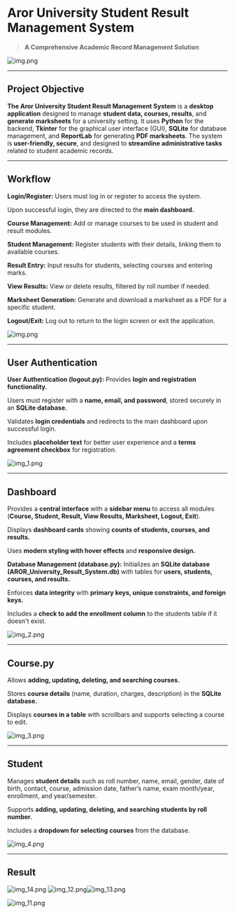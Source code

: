 # **Aror University Student Result Management System**

> **A Comprehensive Academic Record Management Solution**

![img.png](img.png)

---

## **Project Objective**

**The Aror University Student Result Management System** is a **desktop application** designed to manage **student data, courses, results**, and **generate marksheets** for a university setting. It uses **Python** for the backend, **Tkinter** for the graphical user interface (GUI), **SQLite** for database management, and **ReportLab** for generating **PDF marksheets**. The system is **user-friendly, secure**, and designed to **streamline administrative tasks** related to student academic records.

---

## **Workflow**

**Login/Register:** Users must log in or register to access the system.

Upon successful login, they are directed to the **main dashboard.**

**Course Management:** Add or manage courses to be used in student and result modules.

**Student Management:** Register students with their details, linking them to available courses.

**Result Entry:** Input results for students, selecting courses and entering marks.

**View Results:** View or delete results, filtered by roll number if needed.

**Marksheet Generation:** Generate and download a marksheet as a PDF for a specific student.

**Logout/Exit:** Log out to return to the login screen or exit the application.

![img.png](img.png)

---

## **User Authentication**

**User Authentication (logout.py):** Provides **login and registration functionality.**

Users must register with a **name, email, and password**, stored securely in an **SQLite database.**

Validates **login credentials** and redirects to the main dashboard upon successful login.

Includes **placeholder text** for better user experience and a **terms agreement checkbox** for registration.

![img_1.png](img_1.png)

---

## **Dashboard**

Provides a **central interface** with a **sidebar menu** to access all modules (**Course, Student, Result, View Results, Marksheet, Logout, Exit**). 

Displays **dashboard cards** showing **counts of students, courses, and results.**

Uses **modern styling with hover effects** and **responsive design.**

**Database Management (database.py):** Initializes an **SQLite database (AROR_University_Result_System.db)** with tables for **users, students, courses, and results.**

Enforces **data integrity** with **primary keys, unique constraints, and foreign keys.**

Includes a **check to add the enrollment column** to the students table if it doesn't exist.

![img_2.png](img_2.png)

---

## **Course.py**

Allows **adding, updating, deleting, and searching courses.**

Stores **course details** (name, duration, charges, description) in the **SQLite database.**

Displays **courses in a table** with scrollbars and supports selecting a course to edit.

![img_3.png](img_3.png)

---

## **Student**

Manages **student details** such as roll number, name, email, gender, date of birth, contact, course, admission date, father’s name, exam month/year, enrollment, and year/semester.

Supports **adding, updating, deleting, and searching students by roll number.**

Includes a **dropdown for selecting courses** from the database.

![img_4.png](img_4.png)

---

## **Result**
![img_14.png](img_14.png)
![img_12.png](img_12.png)![img_13.png](img_13.png)

![img_11.png](img_11.png)
